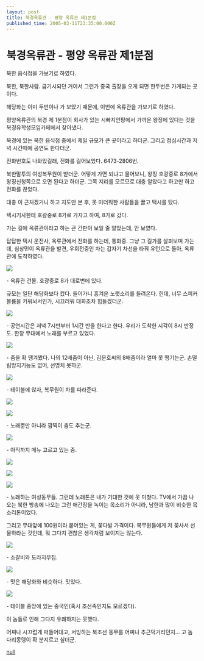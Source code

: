 ```yaml
---
layout: post
title: 북경옥류관 - 평양 옥류관 제1분점
published_time: 2005-03-11T23:35:00.000Z
---
```


# 북경옥류관 - 평양 옥류관 제1분점


북한 음식점을 가보기로 하였다.

북한, 북한사람. 금기시되던 거여서 그런가 중국 출장을 오게 되면 한두번은 가게되는 곳이다.

해당화는 이미 두번이나 가 보았기 때문에, 이번에 옥류관을 가보기로 하였다.

평양옥류관의 북경 제 1분점이 회사가 있는 시빠지안팡에서 가까운 왕징에 있다는 것을 북경유학생모임카페에서 찾아냈다.

북경에 있는 북한 음식점 중에서 제일 규모가 큰 곳이라고 하더군. 그리고 점심시간과 저녁 시간때에 공연도 한다더군.

전화번호도 나와있길래, 전화를 걸어보았다. 6473-2806번.

북한말투의 여성복무원이 받더군. 어떻게 가면 되냐고 물어보니, 왕징 호광중로 8가에서 왕징신청쪽으로 오면 된다고 하더군. 그쪽 지리를 모르므로 대충 알았다고 하고만 하고 전화를 끊었다.

대충 이 근처겠거니 하고 지도만 본 후, 못 미더워한 사람들을 끌고 택시를 탔다.

택시기사한테 호광중로 8가로 가자고 하여, 8가로 갔다.

가는 길에 옥류관이라고 하는 큰 간판이 보일 줄 알았는데, 안 보였다.

답답한 택시 운전사, 옥류관에서 전화를 하는데, 통화중. 그냥 그 길가를 살펴보며 가는데, 심상민이 옥류관을 발견, 우회전중인 차는 갑자기 차선을 타꿔 유턴으로 돌아, 옥류관에 도착하였다.

![](../pds/200902/04/80/a0109780_498978d3aebf3.jpg)

\- 옥류관 건물. 호광중로 8가 대로변에 있다.

규모는 일단 해당화보다 컸다. 들어가니 흥겨운 노랫소리를 들려온다. 헌데, 너무 스피커 볼륨을 키워놔서인가, 시끄러워 대화조차 힘들겠더군.

![](../pds/200902/04/80/a0109780_498978d3c643d.jpg)

\- 공연시간은 저녁 7시반부터 1시간 반을 한다고 한다. 우리가 도착한 시각이 8시 반정도. 한창 무대에서 노래를 부르고 있었다.

![](../pds/200902/04/80/a0109780_498978d3d9ea1.jpg)

\- 줌을 확 땡겨봤다. 나의 12배줌이 아닌, 김문호씨의 8배줌이라 얼마 못 땡기는군. 손떨림방지기능도 없어, 선명치 못하군.

![](../pds/200902/04/80/a0109780_498978d414bae.jpg)

\- 테이블에 앉자, 복무원이 차를 따라준다.

![](../pds/200902/04/80/a0109780_498978d4285fa.jpg)

![](../pds/200902/04/80/a0109780_498978d43d8d4.jpg)

\- 노래뿐만 아니라 깜찍이 춤도 추는군.

![](../pds/200902/04/80/a0109780_498978d459649.jpg)

\- 아직까지 메뉴 고르고 있는 중.

![](../pds/200902/04/80/a0109780_498978d46b481.jpg)

![](../pds/200902/04/80/a0109780_498978d48cd2d.jpg)

![](../pds/200902/04/80/a0109780_498978d4a066c.jpg)

\- 노래하는 여성동무들. 그런데 노래톤은 내가 기대한 것에 못 미쳤다. TV에서 가끔 나오는 북한 방송에 나오는 그런 애간장을 녹이는 목소리가 아니라, 남한과 많이 비슷한 목소리톤이었다.

그리고 무대앞에 100원이라 붙어있는 게, 꽃다발 가격이다. 복무원들에게 저 꽂사서 선물하라는 것인데, 뭐 그다지 괜찮은 생각처럼 보이지는 않는다.

![](../pds/200902/04/80/a0109780_498978d4b1c20.jpg)

\- 소갈비와 도라지무침.

![](../pds/200902/04/80/a0109780_498978d4c7319.jpg)

\- 맛은 해당화와 비슷하다. 맛있다.

![](../pds/200902/04/80/a0109780_498978d4dc211.jpg)

\- 테이블 중앙에 있는 중국인(혹시 조선족인지도 모르겠다).

이 놈들로 인해 그다지 유쾌하지는 못했다.

어찌나 시끄럽게 떠들어대고, 서빙하는 북조선 동무를 어찌나 추근덕거리던지... 고 놈 다리몽뎅이 확 분지르고 싶더군.

[null](../6166818.html#6166818_1)

